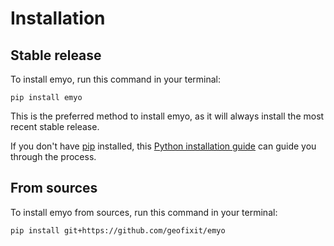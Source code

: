 # Installation

## Stable release

To install emyo, run this command in your terminal:

```
pip install emyo
```

This is the preferred method to install emyo, as it will always install the most recent stable release.

If you don't have [pip](https://pip.pypa.io) installed, this [Python installation guide](http://docs.python-guide.org/en/latest/starting/installation/) can guide you through the process.

## From sources

To install emyo from sources, run this command in your terminal:

```
pip install git+https://github.com/geofixit/emyo
```
